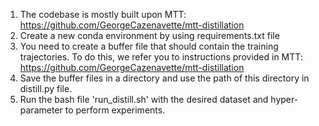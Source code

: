 1. The codebase is mostly built upon MTT: https://github.com/GeorgeCazenavette/mtt-distillation
2. Create a new conda environment by using requirements.txt file
3. You need to create a buffer file that should contain the training trajectories. To do this, we refer you to instructions provided in MTT: https://github.com/GeorgeCazenavette/mtt-distillation
4. Save the buffer files in a directory and use the path of this directory in distill.py file.
5. Run the bash file 'run_distill.sh' with the desired dataset and hyper-parameter to perform experiments.